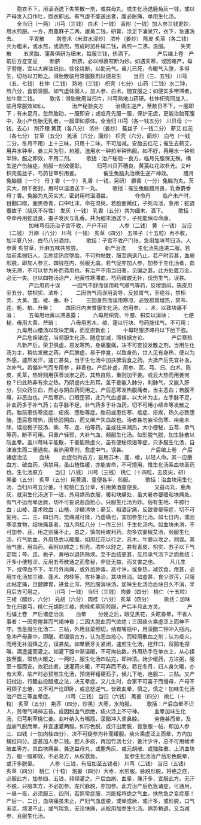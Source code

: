 <!-- { "loadSidebar": true } -->
　　胞衣不下，用滚酒送下失笑散一剂，或益母丸，或生化汤送鹿角灰一钱，或以产母发入口作吐，胞衣即出。有气虚不能送出者，腹必胀痛，单用生化汤。
　　全当归（一两） 川芎（三钱） 白术（一钱） 香附（一钱）加人参三钱更妙，用水煎服。一方，用蓖麻子二两，雄黄二钱，研膏，涂足下涌泉穴，衣下，急速洗去。 
　　平胃散
　　南苍术（米泔水浸炒） 浓朴（姜炒） 陈皮 炙草（各二钱）共为粗末，或水煎，或酒煎，煎成时加朴硝二钱，再煎一二沸，温服。 
　　失笑散
　　五灵脂、蒲黄俱研为细末，每服三钱，热酒下。 
　　
　　产后编上卷　产前后方症宜忌
　　断脐
　　断脐，必以绵裹咬断为妙。如遇天寒，或因难产，母子劳倦，宜以大麻油纸拈，徐徐烧断，以助元气。虽儿已死，令暖气入脐，多得生，切勿以刀断之。滑胎散临月常服数剂以便易生 
　　当归（三、五钱） 川芎（五、七钱） 杜仲（二钱） 熟地（三钱） 枳壳（七分） 山药（二钱）水二钟，煎八分，食前温服。如气虚体弱人，加人参、白术，随宜服之；如便实多带滞者，加牛膝二钱。 
　　歌括：滑胎散用当归片，川芎熟地山药研。杜仲枳壳同加入，临月常服效如仙。 
　　
　　治产秘验良方
　　治横生逆产，至数日不下，一服即下；有未足月，忽然胎动，一服即安；或临月先服一服，保护无虞，更能治胎死腹中，及小产伤胎无乳者，一服即如原体。全当归 川芎（各一钱五分） 川贝母（一钱，去心） 荆芥穗 黄芪（各八分） 浓朴（姜炒） 菟丝子（一钱二分） 蕲艾 红花（各七分） 甘草（五分） 羌活（六分，面炒） 枳壳（六分，面炒） 白芍（一钱二分，冬月不用）上十三味，只用十二味，不可加减。安胎去红花；催生去蕲艾，用井水钟半，姜三片为引，热服，渣用水一钟煎半钟热服。如不好，再用水一钟煎半钟，服之即效，不用二剂。 
　　歌括：治产秘验一良方，临月先服保无殃。横生逆产伤胎症，煎服一剂效便彰。 
　　归芎川贝芥穗良，黄芪红花浓朴羌。艾叶枳壳菟丝子，芍药甘草引用姜。 
　　
　　催生兔脑丸治横生逆产神效。 
　　腊月兔脑髓（一个） 母丁香（一个） 乳香（一钱，另研） 麝香（一分）兔脑为丸，芡实大，阴干密封，用时以温酒送下一丸。 
　　歌括：催生兔脑腊月良，乳香麝香母丁香。兔脑为丸芡实大，密封用时温酒尝。 
　　
　　夺命丹
　　临产未产时，目翻口噤，面黑唇青，口中吐沫，命在须臾。若脸面微红，子死母活，急用：蛇退 蚕故子（烧灰不存性） 发灰（一钱） 乳香（五分）共为细末，酒下。 
　　歌括：夺命丹用蛇退良，蚕子发灰与乳香。共为细末酒送下，子死能保母命康。 
　　
　　加味芎归汤治子宫不收，产户不闭 
　　人参（二钱） 黄 （一钱） 当归（二钱） 升麻（八分） 川芎（一钱） 炙草（四分） 五味子（十五粒）再不收，加半夏八分，白芍八分酒炒。 
　　歌括：子宫不收产门张，急用加味芎归汤，人参黄 炙甘草，升麻五味共煎尝。 
　　
　　新产治法
　　生化汤先连进二服。若胎前素弱妇人，见危症热症堕胎，不可拘帖数，服至病退乃止。若产时劳甚，血崩形脱，即加人参三、四钱在内，频服无虞。若气促亦加人参，加参于生化汤者，血块无滞，不可以参为补而弗用也。有治产不用当归者，见偏之甚。此方处置万全，必无一失。世以四物汤治产，地黄性寒滞血，芍药微酸无补，伐伤生气，误甚。 
　　
　　产后用药十误
　　一因气不舒而误用耗气顺气等药，反增饱闷，陈皮用至五分，禁枳实、浓朴；
　　二因伤气而误用消导，反损胃气，至绝谷，禁枳壳、大黄、蓬、棱、曲、朴；
　　三因身热而误用寒凉，必致损胃增热，禁芩、连、栀、柏、升柴；
　　四因日内未曾服生化汤，勿用参、 、术，以致块痛不消；
　　五毋用地黄以滞恶露；
　　六毋用枳壳、牛膝、枳实以消块； 
　　七便秘，毋用大黄、芒硝； 
　　八毋用苏木、棱、蓬以行块、芍药能伐气。不可用； 
　　九毋用山楂汤以攻块定痛，而反损新血； 
　　十毋轻服济坤丹以下胎下胞。 
　　产后危疾诸症，当频服生化汤，随症加减，照根据方论。 
　　
　　产后寒热
　　凡新产后，荣卫俱虚，易发寒热，身痛腹痛，决不可妄投发散之剂，当用生化汤为主，稍佐发散之药。产后脾虚，易于停食，以致身热，世人见有身热，便以为外感，遽然发汗，速亡甚矣，当于生化汤中加扶脾消食之药。大抵产后先宜补血，次补气。若偏补气而专用参 ，非善也。产后补虚，用参、芪、芎、归、白术、陈皮、炙草，热轻则用茯苓淡渗之药，其热自除，重则加干姜。或云大热而用姜何也？曰此热非有余之热，乃阴虚内生热耳。盖干姜能入肺分，利肺气，又能入肝分，引众药生血，然必与阴血药同用之。产后恶寒发热腹痛者，当主恶血；若腹不痛，非恶血也。产后寒热，口眼歪邪，此乃气血虚甚，以大补为主。左手脉不足，补血药多于补气药；右手脉不足，补气药多于补血药，切不可用小续命等发散之药。胎前患伤寒疫症、疟疾、堕胎等症。胎前或患伤寒、疫症、疟疾，热久必致堕胎，堕后愈增热，因热消阴血，而又继产失血故也。治者甚勿妄论伤寒、疟疫未除，误投栀子豉汤、柴、芩、连、柏等药。虽或往来潮热，大小便秘，五苓、承气等药，断不可用。只重产轻邪，大补气血，频服生化汤。如形脱气脱，加生脉散以防血晕。盖川芎味辛能散，干姜能除虚火，虽有便秘烦渴等症，只多服生化汤，自津液生而二便通矣。若热用寒剂，愈虚中气，误甚。 
　　
　　产后编上卷　产后诸症治法
　　血块
　　此症勿拘古方，妄用苏木、蓬、棱，以轻人命。其一应散血方、破血药，俱禁用。虽山楂性缓，亦能害命，不可擅用，惟生化汤系血块圣药也。生化汤原方 
　　当归（八钱） 川芎（三钱） 桃仁（十四粒，去皮尖，研） 黑姜（五分） 炙草（五分）用黄酒、童便各半，煎服。 
　　歌括：治血块用生化汤，当归川芎五分姜。十粒桃仁五分草，引用黄酒童便良。 
　　又益母丸、鹿角灰，就用生化汤送下一钱，外用烘热衣服，暖和块痛处，虽大暑亦要暖和块痛处。有气不运而晕迷厥，切不可妄说恶血抢心，只服生化汤为妙。俗有生地、牛膝行血；山棱、蓬术败血；山楂、沙糖消块；蕲艾、椒酒定痛，反致昏晕等症，切不可妄用。二、三、四日内，觉痛减可揉，乃虚痛也，宜加参生化汤。如七日内，或因寒凉食物，结块痛甚者，加入肉桂八分（一作三分）于生化汤内。如血块未消，不可加参、芪，用之则痛不止。总之，慎勿用峻利药，勿多饮姜椒艾酒，频服生化汤，行气助血，外用热衣以暖腹。如用红花以行之，苏木、牛膝以攻之，则误。其胎气胀，用乌药、香附以顺之；枳壳、浓朴以舒之，甚有青皮、枳实、苏子以下气定喘；芩、连、栀子、黄柏以退热除烦。至于血结更甚，反用承气汤下之而愈结；汗多小便短涩，反用五苓散通之而愈秘，非徒无益，而又害之也。 
　　凡儿生下，或停血不下，半月外尚痛，或外加肿毒，高寸许，或身热，减饮食，倦甚，必用生化汤加三棱、蓬术、肉桂等，攻补兼治，其块自消。如虚甚，食少泄泻，只服此帖定痛，且健脾胃，进食止泻，然后服消块汤。加味生化汤治血块日久不消，半月后方可用之。 
　　川芎（一钱） 当归（三钱） 肉姜（四分） 桃仁（十五粒） 三棱（醋炒，六分） 元胡（六分） 肉桂（六分） 炙草（四分） 
　　歌括：加味生化归姜芎，桃仁元胡荆三棱。肉桂炙草同煎服，产后半月此方灵。 
　　
　　产后编上卷　产后诸症治法
　　血晕
　　分娩之后，眼见黑花，头眩昏晕，不省人事者：一因劳倦甚而气竭神昏；二因大脱血而气欲绝；三因痰火乘虚泛上而神不守。当急服生化汤二、三帖，外用韭菜细切，纳有嘴瓶中，用滚醋二钟冲入瓶内，急冲产母鼻中，即醒。若偏信古方，认为恶血抢心，而轻用散血之剂；认为疫火，而用无补消降之方，误甚矣。如晕厥牙关紧闭，速煎生化汤，挖开口，将鹅毛探喉，酒盏盛而灌之。如灌下腹中渐温暖，不可拘帖数，外用热手在单衣上，从心揉按至腹，常热火暖之，一两时，服生化汤四帖完，即神清。始少缓药，方进粥，服至十服而安。故犯此者，速灌药火暖，不可弃而不救。若在冬月，妇人身欠暖，亦有大寒，临产时必预煎生化汤，预烧秤锤硬石子，候儿下地，连服二、三贴。又产妇枕边，行醋韭投醋瓶之法，决无晕症。又儿生时，合家不可喜子而慢母，产母不可顾子忘倦，又不可产讫即卧，或忿怒逆气，皆致血晕，慎之，慎之！加味生化汤治产后三等血晕症。 
　　川芎（三钱） 当归（六钱） 黑姜（四分） 桃仁（十粒） 炙草（五分） 荆芥（四分，炒黑）大枣，水煎服。 
　　歌括：产后血晕不识人，劳倦气竭神志昏。或因脱血气欲绝，痰火泛上不守神。 
　　血晕加味生化汤，归芎荆草桃仁姜。韭叶纳入有嘴瓶，滚醋冲入熏鼻腔。 
　　劳倦甚而晕，及血崩气脱而晕，并宜速灌两服。如形色脱，或汗出而脱，皆急服一帖，即加人参三、四钱（一加肉桂四分），决不可疑参为补而缓服。痰火乘虚泛上而晕，方内加橘红四分。虚甚加人参二钱。肥人多痰，再加竹沥七分，姜汁少许，总不可用棱术破血等方。其血块痛甚，兼送益母丸，或鹿角灰、或元胡散、或独胜散、上消血块方，服一服即效，不必易方，从权救急。 
　　
　　加参生化汤治产后形色脱晕，或汗多脱晕。 
　　人参（三钱，有倍加至五钱者） 川芎（二钱） 当归（五钱） 炙草（四分） 桃仁（十粒） 炮姜（四分）大枣，水煎服。脉脱形脱，将绝之症，必服此方，加参四、五钱，频频灌之。产后血崩、血晕，兼汗多，宜服此方。无汗不脱，只服本方，不必加参。左尺脉脱，亦加参。此方治产后危急诸症，可通用，一昼一夜，必须服三、四剂，若照常症服，岂能接将绝之气血，扶危急之变症耶！产后一、二日，血块痛虽未止，产妇气血虚脱，或晕或厥、或汗多，或形脱，口气渐凉，烦渴不止，或气喘急，无论块痛，从权用加参生化汤。病势稍退，又当减参，且服生化汤。 
